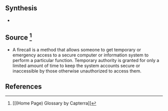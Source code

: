 ## Synthesis
- 
## Source [^1]
- A firecall is a method that allows someone to get temporary or emergency access to a secure computer or information system to perform a particular function. Temporary authority is granted for only a limited amount of time to keep the system accounts secure or inaccessible by those otherwise unauthorized to access them.
## References

[^1]: [[(Home Page) Glossary by Capterra]]